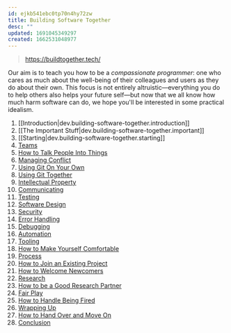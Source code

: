 ```yaml
---
id: ejkb541ebc0tp70n4hy72zw
title: Building Software Together
desc: ""
updated: 1691045349297
created: 1662531048977
---
```


> https://buildtogether.tech/

Our aim is to teach you how to be a _compassionate programmer_: one who cares as much about the well-being of their colleagues and users as they do about their own. This focus is not entirely altruistic—everything you do to help others also helps your future self—but now that we all know how much harm software can do, we hope you'll be interested in some practical idealism.

1. [[Introduction|dev.building-software-together.introduction]]
2. [[The Important Stuff|dev.building-software-together.important]]
3. [[Starting|dev.building-software-together.starting]]
4. [Teams](https://buildtogether.tech/teams/)
5. [How to Talk People Into Things](https://buildtogether.tech/rules-persuade/)
6. [Managing Conflict](https://buildtogether.tech/conflict/)
7. [Using Git On Your Own](https://buildtogether.tech/git-solo/)
8. [Using Git Together](https://buildtogether.tech/git-team/)
9. [Intellectual Property](dev.building-software-together.ip.md)
10. [Communicating](https://buildtogether.tech/communicate/)
11. [Testing](https://buildtogether.tech/testing/)
12. [Software Design](https://buildtogether.tech/design/)
13. [Security](https://buildtogether.tech/security/)
14. [Error Handling](https://buildtogether.tech/errors/)
15. [Debugging](https://buildtogether.tech/debugging/)
16. [Automation](https://buildtogether.tech/automation/)
17. [Tooling](dev.building-software-together.tooling.md)
18. [How to Make Yourself Comfortable](https://buildtogether.tech/rules-comfortable/)
19. [Process](dev.building-software-together.process.md)
20. [How to Join an Existing Project](https://buildtogether.tech/rules-joining/)
21. [How to Welcome Newcomers](https://buildtogether.tech/rules-newcomers/)
22. [Research](https://buildtogether.tech/research/)
23. [How to be a Good Research Partner](https://buildtogether.tech/rules-research/)
24. [Fair Play](https://buildtogether.tech/fairness/)
25. [How to Handle Being Fired](https://buildtogether.tech/rules-fired/)
26. [Wrapping Up](https://buildtogether.tech/delivery/)
27. [How to Hand Over and Move On](https://buildtogether.tech/rules-handover/)
28. [Conclusion](https://buildtogether.tech/conclusion/)
